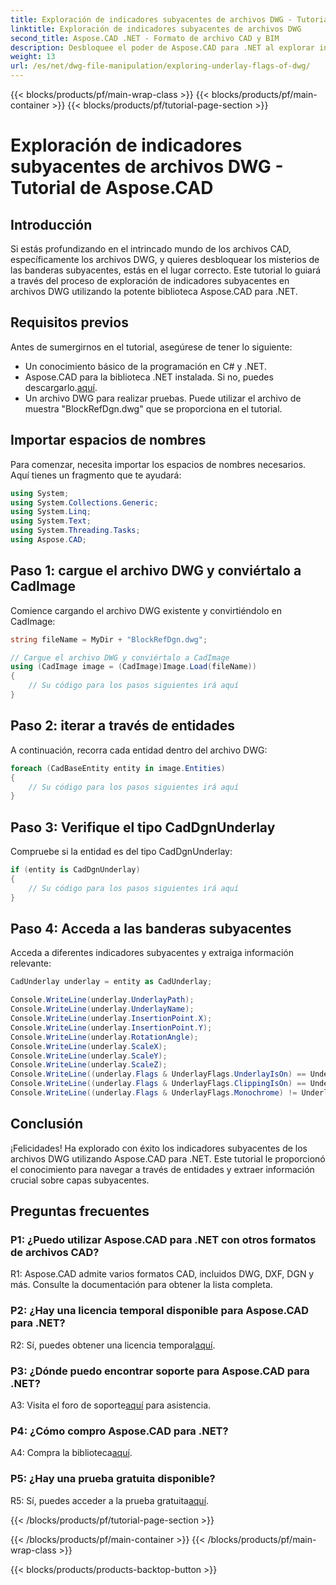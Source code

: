 ```yaml
---
title: Exploración de indicadores subyacentes de archivos DWG - Tutorial de Aspose.CAD
linktitle: Exploración de indicadores subyacentes de archivos DWG
second_title: Aspose.CAD .NET - Formato de archivo CAD y BIM
description: Desbloquee el poder de Aspose.CAD para .NET al explorar indicadores de capas subyacentes de archivos DWG. Sigue nuestra guía paso a paso.
weight: 13
url: /es/net/dwg-file-manipulation/exploring-underlay-flags-of-dwg/
---
```


{{< blocks/products/pf/main-wrap-class >}}
{{< blocks/products/pf/main-container >}}
{{< blocks/products/pf/tutorial-page-section >}}

# Exploración de indicadores subyacentes de archivos DWG - Tutorial de Aspose.CAD

## Introducción

Si estás profundizando en el intrincado mundo de los archivos CAD, específicamente los archivos DWG, y quieres desbloquear los misterios de las banderas subyacentes, estás en el lugar correcto. Este tutorial lo guiará a través del proceso de exploración de indicadores subyacentes en archivos DWG utilizando la potente biblioteca Aspose.CAD para .NET.

## Requisitos previos

Antes de sumergirnos en el tutorial, asegúrese de tener lo siguiente:

- Un conocimiento básico de la programación en C# y .NET.
-  Aspose.CAD para la biblioteca .NET instalada. Si no, puedes descargarlo.[aquí](https://releases.aspose.com/cad/net/).
- Un archivo DWG para realizar pruebas. Puede utilizar el archivo de muestra "BlockRefDgn.dwg" que se proporciona en el tutorial.

## Importar espacios de nombres

Para comenzar, necesita importar los espacios de nombres necesarios. Aquí tienes un fragmento que te ayudará:

```csharp
using System;
using System.Collections.Generic;
using System.Linq;
using System.Text;
using System.Threading.Tasks;
using Aspose.CAD;

```

## Paso 1: cargue el archivo DWG y conviértalo a CadImage

Comience cargando el archivo DWG existente y convirtiéndolo en CadImage:

```csharp
string fileName = MyDir + "BlockRefDgn.dwg";

// Cargue el archivo DWG y conviértalo a CadImage
using (CadImage image = (CadImage)Image.Load(fileName))
{
    // Su código para los pasos siguientes irá aquí
}
```

## Paso 2: iterar a través de entidades

A continuación, recorra cada entidad dentro del archivo DWG:

```csharp
foreach (CadBaseEntity entity in image.Entities)
{
    // Su código para los pasos siguientes irá aquí
}
```

## Paso 3: Verifique el tipo CadDgnUnderlay

Compruebe si la entidad es del tipo CadDgnUnderlay:

```csharp
if (entity is CadDgnUnderlay)
{
    // Su código para los pasos siguientes irá aquí
}
```

## Paso 4: Acceda a las banderas subyacentes

Acceda a diferentes indicadores subyacentes y extraiga información relevante:

```csharp
CadUnderlay underlay = entity as CadUnderlay;

Console.WriteLine(underlay.UnderlayPath);
Console.WriteLine(underlay.UnderlayName);
Console.WriteLine(underlay.InsertionPoint.X);
Console.WriteLine(underlay.InsertionPoint.Y);
Console.WriteLine(underlay.RotationAngle);
Console.WriteLine(underlay.ScaleX);
Console.WriteLine(underlay.ScaleY);
Console.WriteLine(underlay.ScaleZ);
Console.WriteLine((underlay.Flags & UnderlayFlags.UnderlayIsOn) == UnderlayFlags.UnderlayIsOn);
Console.WriteLine((underlay.Flags & UnderlayFlags.ClippingIsOn) == UnderlayFlags.ClippingIsOn);
Console.WriteLine((underlay.Flags & UnderlayFlags.Monochrome) != UnderlayFlags.Monochrome);
```

## Conclusión

¡Felicidades! Ha explorado con éxito los indicadores subyacentes de los archivos DWG utilizando Aspose.CAD para .NET. Este tutorial le proporcionó el conocimiento para navegar a través de entidades y extraer información crucial sobre capas subyacentes.

## Preguntas frecuentes

### P1: ¿Puedo utilizar Aspose.CAD para .NET con otros formatos de archivos CAD?

R1: Aspose.CAD admite varios formatos CAD, incluidos DWG, DXF, DGN y más. Consulte la documentación para obtener la lista completa.

### P2: ¿Hay una licencia temporal disponible para Aspose.CAD para .NET?

 R2: Sí, puedes obtener una licencia temporal[aquí](https://purchase.aspose.com/temporary-license/).

### P3: ¿Dónde puedo encontrar soporte para Aspose.CAD para .NET?

 A3: Visita el foro de soporte[aquí](https://forum.aspose.com/c/cad/19) para asistencia.

### P4: ¿Cómo compro Aspose.CAD para .NET?

A4: Compra la biblioteca[aquí](https://purchase.aspose.com/buy).

### P5: ¿Hay una prueba gratuita disponible?

 R5: Sí, puedes acceder a la prueba gratuita[aquí](https://releases.aspose.com/).

{{< /blocks/products/pf/tutorial-page-section >}}

{{< /blocks/products/pf/main-container >}}
{{< /blocks/products/pf/main-wrap-class >}}

{{< blocks/products/products-backtop-button >}}
